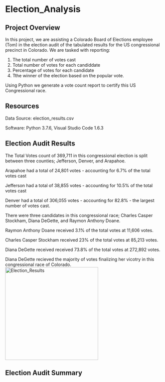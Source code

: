 # Election_Analysis

## Project Overview
In this project, we are assisting a Colorado Board of Elections employee (Tom) in the election audit of the tabulated results for the US congressional precinct in Colorado. We are tasked with reporting: 
1. The total number of votes cast 
2. Total number of votes for each candiddate 
3. Percentage of votes for each candidate
4. Tthe winner of the election based on the popular vote.

Using Python we generate a vote count report to certify this US Congressional race.

## Resources
Data Source: election_results.csv

Software: Python 3.7.6, Visual Studio Code 1.6.3

## Election Audit Results

The Total Votes count of 369,711 in this congressional election is split between three counties; Jefferson, Denver, and Arapahoe.

  Arapahoe had a total of 24,801 votes - accounting for 6.7% of the total votes cast
  
  Jefferson had a total of 38,855 votes - accounting for 10.5% of the total votes cast
  
  Denver had a total of 306,055 votes - accounting for 82.8% - the largest number of votes cast.
  
  
There were three candidates in this congressional race; Charles Casper Stockham, Diana DeGette, and Raymon Anthony Doane.

Raymon Anthony Doane received 3.1% of the total votes at 11,606 votes.

Charles Casper Stockham received 23% of the total votes at 85,213 votes.

Diana DeGette received received 73.8% of the total votes at 272,892 votes.

Diana DeGette recieved the majority of votes finalizing her vicotry in this congressional race of Colorado.
<img width="298" alt="Election_Results" src="https://user-images.githubusercontent.com/95504135/149633395-a449ca45-8408-4ac1-8099-151949b35608.png">
  
## Election Audit Summary
